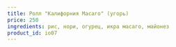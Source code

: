 ```yaml
---
title: Ролл "Калифорния Масаго" (угорь)
price: 250
ingredients: рис, нори, огурец, икра масаго, майонез
product_id: io07
---
```



